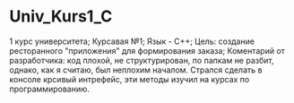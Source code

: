# Univ_Kurs1_C
1 курс университета;
Курсавая №1;
Язык - С++;
Цель: создание ресторанного "приложения" для формирования заказа;
Коментарий от разработчика: код плохой, не структурирован, по папкам не разбит, однако, как я считаю, был неплохим началом. Стрался сделать в консоле крсивый интрефейс, эти методы изучил на курсах по программированию.
